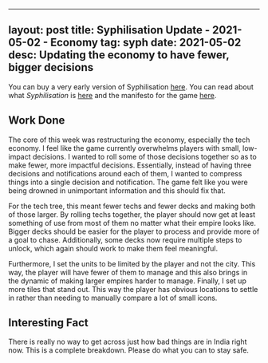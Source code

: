 
---
layout: post
title: Syphilisation Update - 2021-05-02 - Economy
tag: syph
date: 2021-05-02
desc: Updating the economy to have fewer, bigger decisions
---


You can buy a very early version of Syphilisation [here](https://whynotgames.itch.io/nikhil-murthys-syphilisation). You can read about what *Syphilisation* is [here](/blog/syph/announce) and the manifesto for the game [here](/blog/syph/newManifesto).

## Work Done

The core of this week was restructuring the economy, especially the tech economy. I feel like the game currently overwhelms players with small, low-impact decisions. I wanted to roll some of those decisions together so as to make fewer, more impactful decisions. Essentially, instead of having three decisions and notifications around each of them, I wanted to compress things into a single decision and notification. The game felt like you were being drowned in unimportant information and this should fix that.


For the tech tree, this meant fewer techs and fewer decks and making both of those larger. By rolling techs together, the player should now get at least something of use from most of them no matter what their empire looks like. Bigger decks should be easier for the player to process and provide more of a goal to chase. Additionally, some decks now require multiple steps to unlock, which again should work to make them feel meaningful.


Furthermore, I set the units to be limited by the player and not the city. This way, the player will have fewer of them to manage and this also brings in the dynamic of making larger empires harder to manage. Finally, I set up more tiles that stand out. This way the player has obvious locations to settle in rather than needing to manually compare a lot of small icons.

## Interesting Fact

There is really no way to get across just how bad things are in India right now. This is a complete breakdown. Please do what you can to stay safe.


